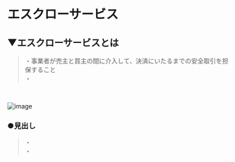 # エスクローサービス

## ▼エスクローサービスとは
>・事業者が売主と買主の間に介入して、決済にいたるまでの安全取引を担保すること<br>
>・<br>
<br>

![image](https://github.com/SHOKI-SATO/TIL/assets/81621944/1cac3436-bb5f-4d14-98e0-32edaeeb19bf)<br>


### ●見出し
>・<br>
>・<br>
<br>
